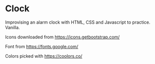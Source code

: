 # Clock
Improvising an alarm clock with HTML, CSS and Javascript to practice. Vanilla.

Icons downloaded from https://icons.getbootstrap.com/

Font from https://fonts.google.com/

Colors picked with https://coolors.co/


